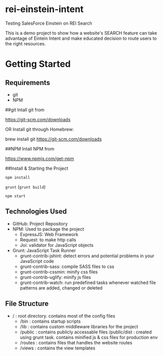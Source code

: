 # rei-einstein-intent
Testing SalesForce Einstein on REI Search

This is a demo project to show how a website's SEARCH feature can take advantage of Eintein Intent and make educated decision to route users to the right resources.

# Getting Started
## Requirements
- git
- NPM

##git
Intall git from

https://git-scm.com/downloads

OR
Install git through Homebrew:

brew install git
https://git-scm.com/downloads

##NPM
Intall NPM from

https://www.npmjs.com/get-npm

##Install & Starting the Project

`npm install`

`grunt` (`grunt build`)

`npm start`


## Technologies Used
- GitHub: Project Repository
- NPM: Used to package the project
	- ExpressJS: Web Framework
	- Request: to make http calls
	- Joi: validator for JavaScript objects
- Grunt: JavaScript Task Runner
	- grunt-contrib-jshint: detect errors and potential problems in your JavaScript code
	- grunt-contrib-sass: compile SASS files to css
	- grunt-contrib-cssmin: minify css files
	- grunt-contrib-uglify: minify js files
	- grunt-contrib-watch: run predefined tasks whenever watched file patterns are added, changed or deleted

## File Structure

- / : root directory. contains most of the config files
	- /bin : contains startup scripts
	- /lib : contains custom middleware libraries for the project
	- /public : contains publicly accessable files 
		/public/dist : created using grunt task. contains minified js & css files for production env
	- /routes : contains files that handles the website routes
	- /views : contains the view templates